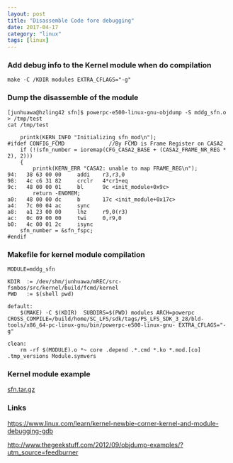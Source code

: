 ```yaml
---
layout: post
title: "Disassemble Code fore debugging"
date: 2017-04-17
category: "linux" 
tags: [linux]
---
```


### Add debug info to the Kernel module when do compilation
    
    make -C /KDIR modules EXTRA_CFLAGS="-g"

### Dump the disassemble of the module

    [junhuawa@hzling42 sfn]$ powerpc-e500-linux-gnu-objdump -S mddg_sfn.o > /tmp/test
    cat /tmp/test

        printk(KERN_INFO "Initializing sfn_mod\n");
    #ifdef CONFIG_FCMD              //By FCMD is Frame Register on CASA2
        if (!(sfn_number = ioremap(CFG_CASA2_BASE + (CASA2_FRAME_NR_REG * 2), 2)))
        {
            printk(KERN_ERR "CASA2: unable to map FRAME_REG\n");
    94:   38 63 00 00     addi    r3,r3,0
    98:   4c c6 31 82     crclr   4*cr1+eq
    9c:   48 00 00 01     bl      9c <init_module+0x9c>
            return -ENOMEM;
    a0:   48 00 00 dc     b       17c <init_module+0x17c>
    a4:   7c 00 04 ac     sync    
    a8:   a1 23 00 00     lhz     r9,0(r3)
    ac:   0c 09 00 00     twi     0,r9,0
    b0:   4c 00 01 2c     isync
        sfn_number = &sfn_fspc;
    #endif

### Makefile for kernel module compilation

    MODULE=mddg_sfn

    KDIR  := /dev/shm/junhuawa/mREC/src-fsmbos/src/kernel/build/fcmd/kernel 
    PWD   := $(shell pwd)

    default:
        $(MAKE) -C $(KDIR)  SUBDIRS=$(PWD) modules ARCH=powerpc CROSS_COMPILE=/build/home/SC_LFS/sdk/tags/PS_LFS_SDK_3_28/bld-tools/x86_64-pc-linux-gnu/bin/powerpc-e500-linux-gnu- EXTRA_CFLAGS="-g"

    clean:
        rm -rf $(MODULE).o *~ core .depend .*.cmd *.ko *.mod.[co] .tmp_versions Module.symvers

### Kernel module example

[sfn.tar.gz](./sfn.tar.gz)

### Links

https://www.linux.com/learn/kernel-newbie-corner-kernel-and-module-debugging-gdb

http://www.thegeekstuff.com/2012/09/objdump-examples/?utm_source=feedburner
